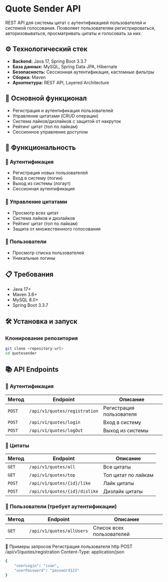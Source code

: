 # Quote Sender API

REST API для системы цитат с аутентификацией пользователей и системой голосования. Позволяет пользователям регистрироваться, авторизовываться, просматривать цитаты и голосовать за них.

## ⚙️ Технологический стек

- **Backend:** Java 17, Spring Boot 3.3.7
- **База данных:** MySQL, Spring Data JPA, Hibernate
- **Безопасность:** Сессионная аутентификация, кастомные фильтры
- **Сборка:** Maven
- **Архитектура:** REST API, Layered Architecture

## 🔧 Основной функционал

- Регистрация и аутентификация пользователей
- Управление цитатами (CRUD операции)
- Система лайков/дизлайков с защитой от накруток
- Рейтинг цитат (топ по лайкам)
- Сессионное управление доступом

## 🚀 Функциональность

### 🔐 Аутентификация
- Регистрация новых пользователей
- Вход в систему (логин)
- Выход из системы (логаут)
- Сессионная аутентификация

### 💬 Управление цитатами
- Просмотр всех цитат
- Система лайков и дизлайков
- Рейтинг цитат (топ по лайкам)
- Защита от множественного голосования

### 👥 Пользователи
- Просмотр списка пользователей
- Уникальные логины

## 📋 Требования

- Java 17+
- Maven 3.6+
- MySQL 8.0+
- Spring Boot 3.3.7

## 🛠️ Установка и запуск

### Клонирование репозитория
```bash
git clone <repository-url>
cd quotesender
```
## 📚 API Endpoints

### 🔐 Аутентификация

| Метод | Endpoint | Описание |
|-------|----------|----------|
| `POST` | `/api/v1/quotes/registration` | Регистрация пользователя |
| `POST` | `/api/v1/quotes/login` | Вход в систему |
| `POST` | `/api/v1/quotes/logOut` | Выход из системы |

### 💬 Цитаты

| Метод | Endpoint | Описание |
|-------|----------|----------|
| `GET` | `/api/v1/quotes/all` | Все цитаты |
| `GET` | `/api/v1/quotes/top` | Топ цитат по лайкам |
| `POST` | `/api/v1/quotes/{id}/like` | Лайк цитаты |
| `POST` | `/api/v1/quotes/{id}/dislike` | Дизлайк цитаты |

### 👥 Пользователи (требует аутентификации)

| Метод | Endpoint | Описание |
|-------|----------|----------|
| `GET` | `/api/v1/quotes/allUsers` | Список всех пользователей |

🔐 Примеры запросов
Регистрация пользователя
http
POST /api/v1/quotes/registration
Content-Type: application/json
```bash
{
    "userLogin": "ivan",
    "userPassword": "password123"
}
```
